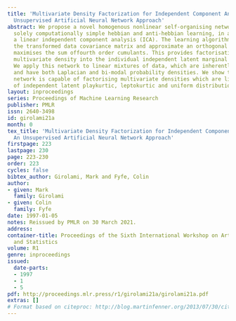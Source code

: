 ```yaml
---
title: 'Multivariate Density Factorization for Independent Component Analysis: An
  Unsupervised Artificial Neural Network Approach'
abstract: We propose a novel homogenous nonlinear self-organising network which employs
  solely computationally simple hebbian and anti-hebbian learning, in approximating
  a linear independent component analysis (ICA). The learning algorithms diagonalise
  the transformed data covariance matrix and approximate an orthogonal rotation which
  maximises the sum offourth order cumulants. This provides factorisation of the input
  multivariate density into the individual independent latent marginal densities.
  We apply this network to linear mixtures of data, which are inherently non-gaussian
  and have both Laplacian and bi-modal probability densities. We show that the proposed
  network is capable of factorising multivariate densities which are linear mixtures
  of independent latent playkurtic, leptokurtic and uniform distributions.
layout: inproceedings
series: Proceedings of Machine Learning Research
publisher: PMLR
issn: 2640-3498
id: girolami21a
month: 0
tex_title: 'Multivariate Density Factorization for Independent Component Analysis:
  An Unsupervised Artificial Neural Network Approach'
firstpage: 223
lastpage: 230
page: 223-230
order: 223
cycles: false
bibtex_author: Girolami, Mark and Fyfe, Colin
author:
- given: Mark
  family: Girolami
- given: Colin
  family: Fyfe
date: 1997-01-05
notes: Reissued by PMLR on 30 March 2021.
address:
container-title: Proceedings of the Sixth International Workshop on Artificial Intelligence
  and Statistics
volume: R1
genre: inproceedings
issued:
  date-parts:
  - 1997
  - 1
  - 5
pdf: http://proceedings.mlr.press/r1/girolami21a/girolami21a.pdf
extras: []
# Format based on citeproc: http://blog.martinfenner.org/2013/07/30/citeproc-yaml-for-bibliographies/
---
```

